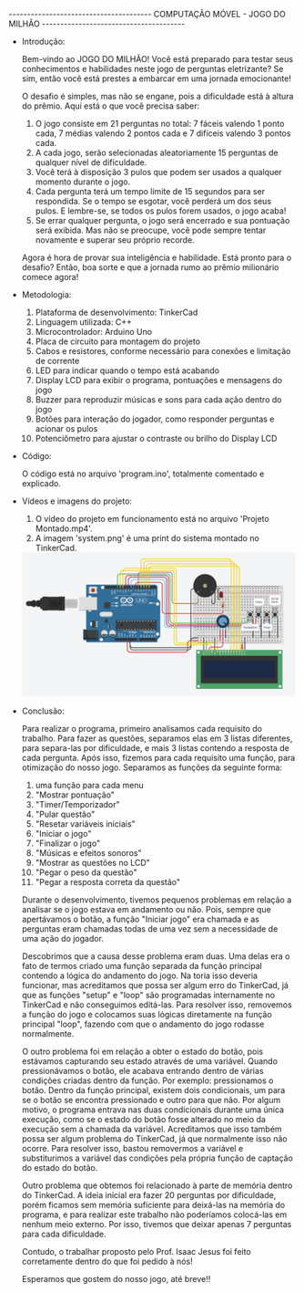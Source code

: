 --------------------------------------- COMPUTAÇÃO MÓVEL - JOGO DO MILHÃO ---------------------------------------

- Introdução:
  
  Bem-vindo ao JOGO DO MILHÃO! Você está preparado para testar seus conhecimentos e habilidades neste jogo de perguntas eletrizante? Se sim, então você está prestes a embarcar em uma jornada emocionante!

  O desafio é simples, mas não se engane, pois a dificuldade está à altura do prêmio. Aqui está o que você precisa saber:
    1) O jogo consiste em 21 perguntas no total: 7 fáceis valendo 1 ponto cada, 7 médias valendo 2 pontos cada e 7 difíceis valendo 3 pontos cada.
    2) A cada jogo, serão selecionadas aleatoriamente 15 perguntas de qualquer nível de dificuldade.
    3) Você terá à disposição 3 pulos que podem ser usados a qualquer momento durante o jogo.
    4) Cada pergunta terá um tempo limite de 15 segundos para ser respondida. Se o tempo se esgotar, você perderá um dos seus pulos. E lembre-se, se todos os pulos forem usados, o jogo acaba!
    5) Se errar qualquer pergunta, o jogo será encerrado e sua pontuação será exibida. Mas não se preocupe, você pode sempre tentar novamente e superar seu próprio recorde.

  Agora é hora de provar sua inteligência e habilidade. Está pronto para o desafio? Então, boa sorte e que a jornada rumo ao prêmio milionário comece agora!

- Metodologia:

  1) Plataforma de desenvolvimento: TinkerCad
  2) Linguagem utilizada: C++
  3) Microcontrolador: Arduino Uno
  4) Placa de circuito para montagem do projeto
  5) Cabos e resistores, conforme necessário para conexões e limitação de corrente
  6) LED para indicar quando o tempo está acabando
  7) Display LCD para exibir o programa, pontuações e mensagens do jogo
  8) Buzzer para reproduzir músicas e sons para cada ação dentro do jogo
  9) Botões para interação do jogador, como responder perguntas e acionar os pulos
  10) Potenciômetro para ajustar o contraste ou brilho do Display LCD

- Código:

  O código está no arquivo 'program.ino', totalmente comentado e explicado.

- Vídeos e imagens do projeto:

  1) O vídeo do projeto em funcionamento está no arquivo 'Projeto Montado.mp4'.
  2) A imagem 'system.png' é uma print do sistema montado no TinkerCad.
  
  <img src="system.png" alt="Sistema montado no TinkerCad.">

- Conclusão:

  Para realizar o programa, primeiro analisamos cada requisito do trabalho. Para fazer as questões, separamos elas em 3 listas diferentes, para separa-las por dificuldade, e mais 3 listas contendo a resposta de cada pergunta. 
  Após isso, fizemos para cada requisito uma função, para otimização do nosso jogo. 
  Separamos as funções da seguinte forma:

  1) uma função para cada menu
  2) "Mostrar pontuação"
  3) "Timer/Temporizador"
  4) "Pular questão"
  5) "Resetar variáveis iniciais"
  6) "Iniciar o jogo"
  7) "Finalizar o jogo"
  8) "Músicas e efeitos sonoros"
  9) "Mostrar as questões no LCD"
  10) "Pegar o peso da questão"
  11) "Pegar a resposta correta da questão"

  Durante o desenvolvimento, tivemos pequenos problemas em relação a analisar se o jogo estava em andamento ou não. Pois, sempre que apertávamos o botão, a função "Iniciar jogo" era chamada e as perguntas eram chamadas todas de uma vez sem a necessidade de uma ação do jogador.

  Descobrimos que a causa desse problema eram duas. Uma delas era o fato de termos criado uma função separada da função principal contendo a lógica do andamento do jogo. Na toria isso deveria funcionar, mas acreditamos que possa ser algum erro do TinkerCad, já que as funções "setup" e "loop" são programadas internamente no TinkerCad e não conseguimos editá-las. Para resolver isso, removemos a função do jogo e colocamos suas lógicas diretamente na função principal "loop", fazendo com que o andamento do jogo rodasse normalmente.

  O outro problema foi em relação a obter o estado do botão, pois estávamos capturando seu estado através de uma variável. Quando pressionávamos o botão, ele acabava entrando dentro de várias condições criadas dentro da função. Por exemplo: pressionamos o botão. Dentro da função principal, existem dois condicionais, um para se o botão se encontra pressionado e outro para que não. Por algum motivo, o programa entrava nas duas condicionais durante uma única execução, como se o estado do botão fosse alterado no meio da execução sem a chamada da variável. Acreditamos que isso também possa ser algum problema do TinkerCad, já que normalmente isso não ocorre. Para resolver isso, bastou removermos a variável e substiturimos a variável das condições pela própria função de captação do estado do botão.

  Outro problema que obtemos foi relacionado à parte de memória dentro do TinkerCad. A ideia inicial era fazer 20 perguntas por dificuldade, porém ficamos sem memória suficiente para deixá-las na memória do programa, e para realizar este trabalho não poderíamos colocá-las em nenhum meio externo. Por isso, tivemos que deixar apenas 7 perguntas para cada dificuldade.

  Contudo, o trabalhar proposto pelo Prof. Isaac Jesus foi feito corretamente dentro do que foi pedido à nós!

  Esperamos que gostem do nosso jogo, até breve!! 
  
